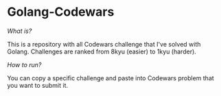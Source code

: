 # Golang-Codewars

*What is?*

This is a repository with all Codewars challenge that I've solved with Golang. Challenges are ranked from 8kyu (easier) to 1kyu (harder).

*How to run?*

You can copy a specific challenge and paste into Codewars problem that you want to submit it.
